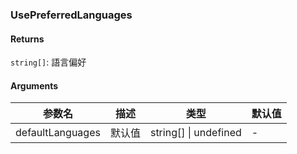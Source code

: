 ### UsePreferredLanguages

#### Returns
`string[]`: 語言偏好

#### Arguments
|参数名|描述|类型|默认值|
|---|---|---|---|
|defaultLanguages|默认值|string[] \| undefined |-|